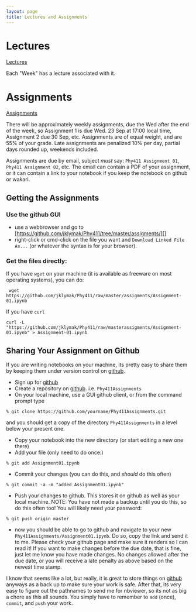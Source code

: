 ```yaml
---
layout: page
title: Lectures and Assignments
---
```


# Lectures

[Lectures](http://nbviewer.ipython.org/github/jklymak/Phy411/tree/master/lectures/)

Each "Week" has a lecture associated with it. 

# Assignments
[Assignments](http://nbviewer.ipython.org/github/jklymak/Phy411/tree/master/assigments/)

There will be approximately weekly assignments, due the Wed after the end of the week, so Assignment 1 is due Wed. 23 Sep at 17:00 local time, Assignment 2 due 30 Sep, etc.  Assignments are of equal weight, and are 55% of your grade.  Late assignments are penalized 10% per day, partial days rounded up, weekends included. 

Assignments are due by email, subject *must* say: `Phy411 Assignment 01`, `Phy411 Assignment 02`, etc.  The email can contain a PDF of your assignment, or it can contain a link to your notebook if you keep the notebook on github or wakari.  

## Getting the Assignments

### Use the github GUI

  - use a webbrowser and go to [https://github.com/jklymak/Phy411/tree/master/assigments/][]
  - right-click or cmd-click on the file you want and `Download Linked File As...` (or whatever the syntax is for your browser).
  
### Get the files directly:

If you have `wget` on your machine (it is available as freeware on most operating systems), you can do:

  ``` wget https://github.com/jklymak/Phy411/raw/master/assigments/Assignment-01.ipynb```

If you have `curl`

```curl -L "https://github.com/jklymak/Phy411/raw/masterassigments/Assignment-01.ipynb" > Assignment-01.ipynb```


## Sharing Your Assignment on Github ##

If you are writing notebooks on your machine, its pretty easy to share them by keeping them under version control on [github][github].  

  - Sign up for [github][github]
  - Create a repository on [github][github].  i.e. `Phy411Assignments`
  - On your local machine, use a GUI github client, or from the command prompt type 
  
```
% git clone https://github.com/yourname/Phy411Assignments.git
```

and you should get a copy of the directory `Phy411Assignments` in a level below your present one.
  
  - Copy your notebook into the new directory (or start editing a new one there)
  - Add your file (only need to do once:)
  
```
% git add Assignment01.ipynb
```

  - Commit your changes (you can do this, and *should* do this often)
  
```
% git commit -a -m "added Assignment01.ipynb"
```

  - Push your changes to github.  This stores it on github as well as your local machine. NOTE: You have not made a backup until you do this, so do this often too!  You will likely need your password:

```
% git push origin master
```

  - now you should be able to go to github and navigate to your new `Phy411Assignments/Assignment01.ipynb`.  Do so, copy the link and send it to me.  Please check your github page and make sure it renders so I can read it!  If you want to make changes before the due date, that is fine, just let me know you have made changes.  No changes allowed after the due date, or you will receive a late penalty as above based on the newest time stamp.  

I know that seems like a lot, but really, it is great to store things on [github][github] anyways as a back up to make sure your work is safe.  After that, its very easy to figure out the pathnames to send me for nbviewer, so its not as big a chore as this all sounds.  You simply have to remember to `add` (once), `commit`, and `push` your work.

[github]: https://github.com





